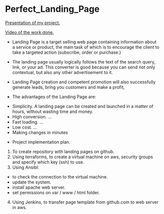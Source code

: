 # Perfect_Landing_Page
[Presentation of my project.](https://docs.google.com/presentation/d/1NPk14XnnWNMvpTLrLlSjYDwKakvo_Eq5/edit#slide=id.p4)

[Video of the work done.](https://youtu.be/3Idj4KpWa8o)

* Landing Page is a target selling web page containing information about a service or product, the main task of which is to encourage the client to take a targeted action (subscribe, order or purchase.)

* The landing page usually logically follows the text of the search query, link, or your ad. This converter is good because you can send not only contextual, but also any other advertisement to it.

* Landing Page creation and competent promotion will also successfully generate leads, bring you customers and make a profit,

* The advantages of the Landing Page are:
 - Simplicity. A landing page can be created and launched in a matter of hours, without wasting time and money.
 - High conversion. ...
 - Fast loading. ...
 - Low cost. ...
 - Making changes in minutes 

* Project implementation plan. 

 1. To create repository with landing pages on github.
 2. Using terraforms, to create a virtual machine on aws, security groups and specify which key (ssh) to use.
 3. Using Ansibl:
 - to check the connection to the virtual machine.
 - update the system.
 - install apache web server.
 - set permissions on var / www / html folder.
 4. Using Jenkins, to transfer page template from github.com to web server in aws. 






